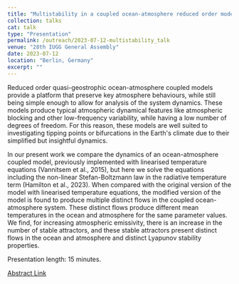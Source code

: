 ```yaml
---
title: "Multistability in a coupled ocean-atmosphere reduced order model: Non-linear temperature equations"
collection: talks
cat: talk
type: "Presentation"
permalink: /outreach/2023-07-12-multistability_talk
venue: "28th IUGG General Assembly"
date: 2023-07-12
location: "Berlin, Germany"
excerpt: ""
---
```


Reduced order quasi-geostrophic ocean-atmosphere coupled models provide a platform that preserve key atmosphere behaviours, while still being simple enough to allow for analysis of the system dynamics. These models produce typical atmospheric dynamical features like atmospheric blocking and other low-frequency variability, while having a low number of degrees of freedom. For this reason, these models are well suited to investigating tipping points or bifurcations in the Earth's climate due to their simplified but insightful dynamics. 

In our present work we compare the dynamics of an ocean-atmosphere coupled model, previously implemented with linearised temperature equations (Vannitsem et al., 2015), but here we solve the equations including the non-linear Stefan-Boltzmann law in the radiative temperature term (Hamilton et al., 2023). When compared with the original version of the model with linearised temperature equations, the modified version of the model is found to produce multiple distinct flows in the coupled ocean-atmosphere system. These distinct flows produce different mean temperatures in the ocean and atmosphere for the same parameter values. We find, for increasing atmospheric emissivity, there is an increase in the number of stable attractors, and these stable attractors present distinct flows in the ocean and atmosphere and distinct Lyapunov stability properties.

Presentation length: 15 minutes.

[Abstract Link](https://c-in.floq.live/event/iugg2023berlin/search?objectClass=timeslot&objectId=649483f664c73802ac745d70&type=detail)
